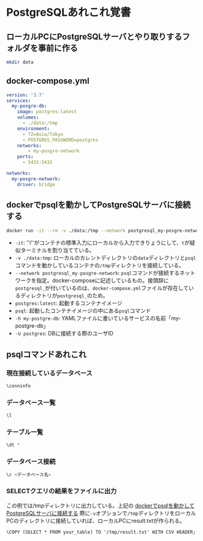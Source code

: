 # PostgreSQLあれこれ覚書

## ローカルPCにPostgreSQLサーバとやり取りするフォルダを事前に作る
```bash
mkdir data
```

## docker-compose.yml
```YAML
version: '3.7'
services:
  my-posgre-db:
    image: postgres:latest
    volumes:
      - ./data:/tmp
    environment:
      - TZ=Asia/Tokyo
      - POSTGRES_PASSWORD=postgres
    networks:
        - my-posgre-network
    ports:
      - 5432:5432

networks:
  my-posgre-network:
    driver: bridge
```

## dockerでpsqlを動かしてPostgreSQLサーバに接続する
```bash
docker run -it --rm -v ./data:/tmp --network postgresql_my-posgre-network postgres:latest psql -h  my-posgre-db -U postgres
```

- ``-it``: ''i''がコンテナの標準入力にローカルから入力できりょうにして、``t``が疑似ターミナルを割り当てている。
- ``-v ./data:tmp``: ローカルのカレントディレクトリの``data``ディレクトリと``psql``コマンドを動かしているコンテナの``/tmp``ディレクトリを接続している。
- ``--network postgresql_my-posgre-network``: ``psql``コマンドが接続するネットワークを指定。docker-composeに記述しているもの。接頭辞に``postgresql_``が付いているのは、``docker-compose.yml``ファイルが存在しているディレクトリが``postgresql_``のため。
- ``postgres:latest``: 起動するコンテナイメージ
- ``psql``: 起動したコンテナイメージの中にある``psql``コマンド
- ``-h my-postgre-db``: YAMLファイルに書いているサービスの名前「my-postgre-db」
- ``-U postgres``: DBに接続する際のユーザID


## psqlコマンドあれこれ
### 現在接続しているデータベース
```sql
\conninfo
```

### データベース一覧
```sql
\l
```

### テーブル一覧
```sql
\dt *
```

### データベース接続
```sql
\c <データベース名>
```
### SELECTクエリの結果をファイルに出力
この例では/tmpディレクトリに出力している。上記の [dockerでpsqlを動かしてPostgreSQLサーバに接続する](#dockerでpsqlを動かしてPostgreSQLサーバに接続する) 際に``-v``オプションで``/tmp``ディレクトリをローカルPCのディレクトリに接続していれば、ローカルPCにresult.txtが作られる。
```
\COPY (SELECT * FROM your_table) TO '/tmp/result.txt' WITH CSV HEADER;
```
